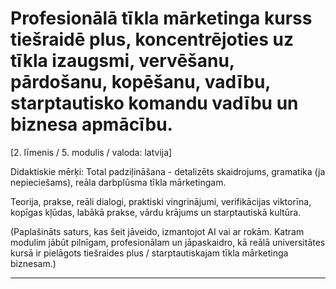 # Profesionālā tīkla mārketinga kurss tiešraidē plus, koncentrējoties uz tīkla izaugsmi, vervēšanu, pārdošanu, kopēšanu, vadību, starptautisko komandu vadību un biznesa apmācību.


[2. līmenis / 5. modulis / valoda: latvija]

Didaktiskie mērķi: Total padziļināšana - detalizēts skaidrojums, gramatika (ja nepieciešams), reāla darbplūsma tīkla mārketingam.

Teorija, prakse, reāli dialogi, praktiski vingrinājumi, verifikācijas viktorīna, kopīgas kļūdas, labākā prakse, vārdu krājums un starptautiskā kultūra.


(Paplašināts saturs, kas šeit jāveido, izmantojot AI vai ar rokām. Katram modulim jābūt pilnīgam, profesionālam un jāpaskaidro, kā reālā universitātes kursā ir pielāgots tiešraides plus / starptautiskajam tīkla mārketinga biznesam.)

---
